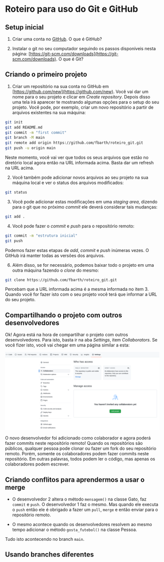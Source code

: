 # Roteiro para uso do Git e GitHub

## Setup inicial

1. Criar uma conta no [GitHub](https://github.com/). O que é GitHub?

2. Instalar o git no seu computador seguindo os passos disponíveis nesta página: [https://git-scm.com/downloads](https://git-scm.com/downloads). O que é Git? 

## Criando o primeiro projeto

1. Criar um repositório na sua conta no GitHub em [https://github.com/new](https://github.com/new). Você vai dar um nome para o seu projeto e clicar em *Create repository*. Depois disso uma tela irá aparecer te mostrando algumas opções para o setup do seu projeto. Você pode, por exemplo, criar um novo repositório a partir de arquivos existentes na sua máquina: 

````bash
git init
git add README.md
git commit -m "first commit"
git branch -M main
git remote add origin https://github.com/fbarth/roteiro_git.git
git push -u origin main
````

Neste momento, você vai ver que todos os seus arquivos que estão no diretório local agora então na URL informada acima. Basta dar um refresh na URL acima. 

2. Você também pode adicionar novos arquivos ao seu projeto na sua máquina local e ver o status dos arquivos modificados:

````bash
git status
````

3. Você pode adicionar estas modificações em uma *staging area*, dizendo para o git que no próximo *commit* ele deverá considerar tais mudanças:

````bash
git add .
````

4. Você pode fazer o *commit* e *push* para o repositório remoto: 

````bash
git commit -m "estrutura inicial"
git push 
````

Podemos fazer estas etapas de *add*, *commit* e *push* inúmeras vezes. O GitHub irá manter todas as versões dos arquivos. 

6. Além disso, se for necessário, podemos baixar todo o projeto em uma outra máquina fazendo o *clone* do mesmo: 

````bash
git clone https://github.com/fbarth/roteiro_git.git
````

Percebam que a URL informada acima é a mesma informada no item 3. Quando você for fazer isto com o seu projeto você terá que informar a URL do seu projeto. 

## Compartilhando o projeto com outros desenvolvedores

Ok! Agora está na hora de compartilhar o projeto com outros desenvolvedores. Para isto, basta ir na aba *Settings*, item *Collaborators*. Se você fizer isto, você vai chegar em uma página similar a esta: 

<img src="./assets/add_people.png" alt="Adicionando colaborador" style="width:800px;"/>

O novo desenvolvedor foi adicionado como colaborador e agora poderá fazer commits neste repositório remoto! Quando os repositórios são públicos, qualquer pessoa pode clonar ou fazer um fork do seu repositório remoto. Porém, somente os colaboradores podem fazer commits neste repositório. Em outras palavras, todos podem ler o código, mas apenas os colaboradores podem escrever.

## Criando conflitos para aprendermos a usar o merge

* O desenvolvedor 2 altera o método `mensagem()` na classe Gato, faz `commit` e `push`. O desenvolvedor 1 faz o mesmo. Mas quando ele executa o `push` então ele é obrigado a fazer um `pull`, `merge` e então enviar para o repositório remoto. 

* O mesmo acontece quando os desenvolvedores resolvem ao mesmo tempo adicionar o método `gosta_futebol()` na classe Pessoa.

Tudo isto acontecendo no branch `main`. 

## Usando branches diferentes







